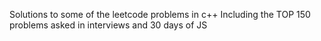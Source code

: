 Solutions to some of the leetcode problems in c++
Including the TOP 150 problems asked in interviews
and 30 days of JS
